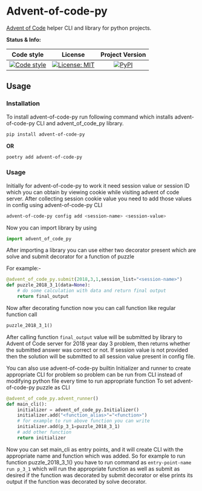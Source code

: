 # Advent-of-code-py
[Advent of Code][advent_of_code_link] helper CLI and library for python projects.

**Status & Info:**

| Code style | License | Project Version |
| :---: | :---: | :---: |
| [![Code style][black_badge]][black_link] | [![License: MIT][license_badge]][license_link] | [![PyPI][project_badge]][project_link] |

## Usage

### Installation
To install advent-of-code-py run following command which installs advent-of-code-py CLI and advent_of_code_py library.
```bash
pip install advent-of-code-py
```

__OR__

```bash
poetry add advent-of-code-py
```

### Usage
Initially for advent-of-code-py to work it need session value or session ID which you can obtain by viewing cookie while visiting advent of code server.
After collecting session cookie value you need to add those values in config using advent-of-code-py CLI
```bash
advent-of-code-py config add <session-name> <session-value>
```

Now you can import library by using
```python
import advent_of_code_py
```

After importing a library you can use either two decorator present which are solve and submit decorator for a function of puzzle

For example:-
```python
@advent_of_code_py.submit(2018,3,1,session_list="<session-name>")
def puzzle_2018_3_1(data=None):
    # do some calculation with data and return final output
    return final_output
```

Now after decorating function now you can call function like regular function call
```python
puzzle_2018_3_1()
```
After calling function `final_output` value will be submitted by library to Advent of Code server for 2018 year day 3
problem, then returns whether the submitted answer was correct or not. If session value is not provided then
the solution will be submitted to all session value present in config file.

You can also use advent-of-code-py builtin Initializer and runner to create appropriate CLI for problem so
problem can be run from CLI instead of modifying python file every time to run appropriate function
To set advent-of-code-py puzzle as CLI
```python
@advent_of_code_py.advent_runner()
def main_cli():
    initializer = advent_of_code_py.Initializer()
    initializer.add("<function_alias>"="<function>")
    # for example to run above function you can write
    initializer.add(p_3_1=puzzle_2018_3_1)
    # add other function
    return initializer
```
Now you can set main_cli as entry points, and it will create CLI with the appropriate name and function which was added.
So for example to run function puzzle_2018_3_1() you have to run command as `entry-point-name run p_3_1` which
will run the appropriate function as well as submit as desired if the function was decorated by submit decorator or else
prints its output if the function was decorated by solve decorator.

[advent_of_code_link]: https://adventofcode.com

[black_badge]: https://img.shields.io/badge/code%20style-black-000000.svg?style=for-the-badge
[black_link]: https://github.com/ambv/black

[license_badge]: https://img.shields.io/github/license/iamsauravsharma/advent-of-code-py.svg?style=for-the-badge
[license_link]: LICENSE

[project_badge]: https://img.shields.io/pypi/v/advent-of-code-py?style=for-the-badge&color=blue&logo=python
[project_link]: https://pypi.org/project/advent-of-code-py
